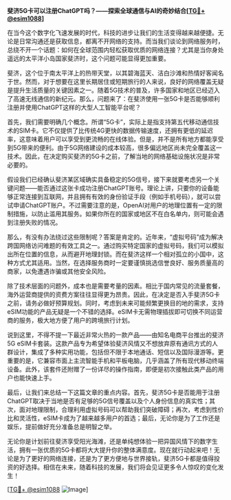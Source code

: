 **斐济5G卡可以注册ChatGPT吗？——探索全球通信与AI的奇妙结合[[TG💪+ @esim1088](https://t.me/s/esim1088)]**

在当今这个数字化飞速发展的时代，科技的进步让我们的生活变得越来越便捷。无论是日常沟通还是获取信息，都离不开网络的支持。而当我们谈论到网络服务时，总绕不开一个话题：如何在全球范围内轻松获取优质的网络连接？尤其是当你身处遥远的太平洋小岛国家斐济时，这个问题可能显得更加重要。

斐济，这个位于南太平洋上的热带天堂，以其碧海蓝天、洁白沙滩和热情好客闻名于世。然而，对于想要在这里长期居住或短期旅行的人来说，良好的网络覆盖无疑是提升生活质量的关键因素之一。随着5G技术的普及，许多国家和地区已经迈入了高速无线通信的新纪元。那么，问题来了：在斐济使用一张5G卡是否能够顺利注册并使用ChatGPT这样的大型人工智能平台呢？

首先，我们需要明确几个概念。所谓“5G卡”，实际上是指支持第五代移动通信技术的SIM卡。它不仅提供了比传统4G更快的数据传输速度，还拥有更低的延迟率，这意味着用户可以享受到更流畅的在线体验。但是，并不是所有地方都能享受到5G带来的便利。由于5G网络建设的成本较高，很多偏远地区尚未完全覆盖这一技术。因此，在决定购买斐济的5G卡之前，了解当地的网络基础设施状况是非常必要的。

假设我们已经确认斐济某区域确实具备稳定的5G信号，接下来就要考虑另一个关键问题——能否通过这张卡成功注册ChatGPT账号。理论上讲，只要你的设备能够正常连接到互联网，并且拥有有效的身份验证手段（例如手机号码），就可以尝试申请ChatGPT账户。不过需要注意的是，OpenAI对用户的地理位置有一定的限制措施，以防止滥用其服务。如果你所在的国家或地区不在白名单内，则可能会遇到注册失败的情况。

那么，有没有办法绕过这些限制呢？答案是肯定的。近年来，“虚拟号码”成为解决跨国网络访问难题的有效工具之一。通过购买特定国家的虚拟号码，我们可以模拟出所在位置的信息，从而避开地理封锁。而在斐济这样一个相对孤立的小国中，这种方式尤其适用。当然，在选择服务商时一定要谨慎挑选信誉良好、服务质量高的商家，以免遭遇诈骗或其他安全风险。

除了技术层面的问题外，成本也是需要考量的因素。相比于国内常见的流量套餐，海外运营商提供的资费方案往往显得更为昂贵。因此，在决定是否入手斐济5G卡之前，请务必做好预算规划。同时，考虑到未来可能频繁更换目的地的需求，支持eSIM功能的产品无疑是一个不错的选择。eSIM卡无需物理插拔即可切换不同运营商的服务，极大地方便了用户的跨境旅行计划。

说到这里，不得不提一下最近非常火热的一款产品——由知名电商平台推出的斐济5G eSIM卡套装。这款产品专为希望体验斐济风情又不想放弃原有通讯方式的人群设计，集成了多种实用功能，包括但不限于本地通话、短信以及国际漫游等。更重要的是，它兼容市面上主流智能手机和平板电脑，几乎涵盖了所有现代移动终端设备。此外，该套件还附赠了一份详尽的操作指南，即便是初次接触此类产品的用户也能快速上手。

最后，让我们来总结一下这篇文章的重点内容。首先，斐济5G卡是否能用于注册ChatGPT取决于当地是否有足够的5G信号覆盖以及个人身份信息的真实性；其次，面对地理限制，合理利用虚拟号码可以帮助我们突破障碍；再次，考虑到性价比和灵活性，eSIM卡成为了越来越多用户的首选；最后，无论你是为了工作还是娱乐，提前做好充分准备总是明智之举。

无论你是计划前往斐济享受阳光海滩，还是单纯想体验一把异国风情下的数字生活，拥有一张优质的5G卡都将大大提升你的整体满意度。现在就行动起来吧！无论是为了更好的网络连接，还是为了更方便地与世界接轨，斐济5G卡都是值得投资的好选择。相信在未来，随着科技的发展，我们将会见证更多令人惊叹的变化发生！

[[TG💪+ @esim1088](https://t.me/s/esim1088) ![Image](https://i.postimg.cc/4NQfJmqS/Snipaste-2025-05-13-00-14-12.png)]